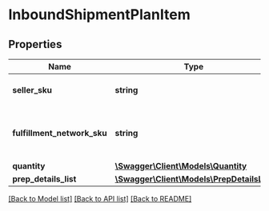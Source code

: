 # InboundShipmentPlanItem

## Properties

Name | Type | Description | Notes
------------ | ------------- | ------------- | -------------
**seller_sku** | **string** | The seller SKU of the item. |
**fulfillment_network_sku** | **string** | Amazon&#x27;s fulfillment network SKU of the item. |
**quantity** | [**\Swagger\Client\Models\Quantity**](Quantity.md) |  |
**prep_details_list** | [**\Swagger\Client\Models\PrepDetailsList**](PrepDetailsList.md) |  | [optional]

[[Back to Model list]](../../README.md#documentation-for-models) [[Back to API list]](../../README.md#documentation-for-api-endpoints) [[Back to README]](../../README.md)

